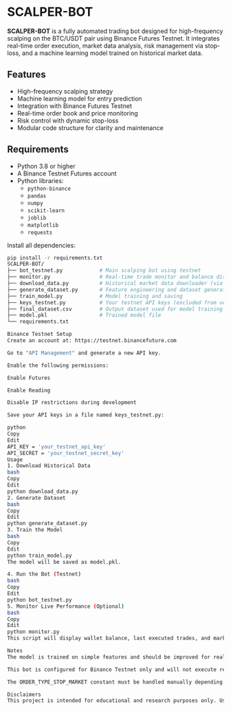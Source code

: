 # SCALPER-BOT

**SCALPER-BOT** is a fully automated trading bot designed for high-frequency scalping on the BTC/USDT pair using Binance Futures Testnet. It integrates real-time order execution, market data analysis, risk management via stop-loss, and a machine learning model trained on historical market data.

## Features

- High-frequency scalping strategy
- Machine learning model for entry prediction
- Integration with Binance Futures Testnet
- Real-time order book and price monitoring
- Risk control with dynamic stop-loss
- Modular code structure for clarity and maintenance

## Requirements

- Python 3.8 or higher
- A Binance Testnet Futures account
- Python libraries:
  - `python-binance`
  - `pandas`
  - `numpy`
  - `scikit-learn`
  - `joblib`
  - `matplotlib`
  - `requests`

Install all dependencies:

```bash
pip install -r requirements.txt
SCALPER-BOT/
├── bot_testnet.py            # Main scalping bot using testnet
├── monitor.py                # Real-time trade monitor and balance display
├── download_data.py          # Historical market data downloader (via Binance API)
├── generate_dataset.py       # Feature engineering and dataset generation
├── train_model.py            # Model training and saving
├── keys_testnet.py           # Your testnet API keys (excluded from version control)
├── final_dataset.csv         # Output dataset used for model training
├── model.pkl                 # Trained model file
└── requirements.txt

Binance Testnet Setup
Create an account at: https://testnet.binancefuture.com

Go to "API Management" and generate a new API key.

Enable the following permissions:

Enable Futures

Enable Reading

Disable IP restrictions during development

Save your API keys in a file named keys_testnet.py:

python
Copy
Edit
API_KEY = 'your_testnet_api_key'
API_SECRET = 'your_testnet_secret_key'
Usage
1. Download Historical Data
bash
Copy
Edit
python download_data.py
2. Generate Dataset
bash
Copy
Edit
python generate_dataset.py
3. Train the Model
bash
Copy
Edit
python train_model.py
The model will be saved as model.pkl.

4. Run the Bot (Testnet)
bash
Copy
Edit
python bot_testnet.py
5. Monitor Live Performance (Optional)
bash
Copy
Edit
python monitor.py
This script will display wallet balance, last executed trades, and market price updates.

Notes
The model is trained on simple features and should be improved for real-world usage.

This bot is configured for Binance Testnet only and will not execute real trades.

The ORDER_TYPE_STOP_MARKET constant must be handled manually depending on the version of the Binance API library; alternatively, use the string "STOP_MARKET" directly.

Disclaimers
This project is intended for educational and research purposes only. Use at your own risk. The authors are not responsible for any financial losses or misuse of this code in production environments.
